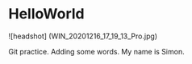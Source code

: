 # HelloWorld

![headshot] (WIN_20201216_17_19_13_Pro.jpg)

Git practice. Adding some words.
My name is Simon.
